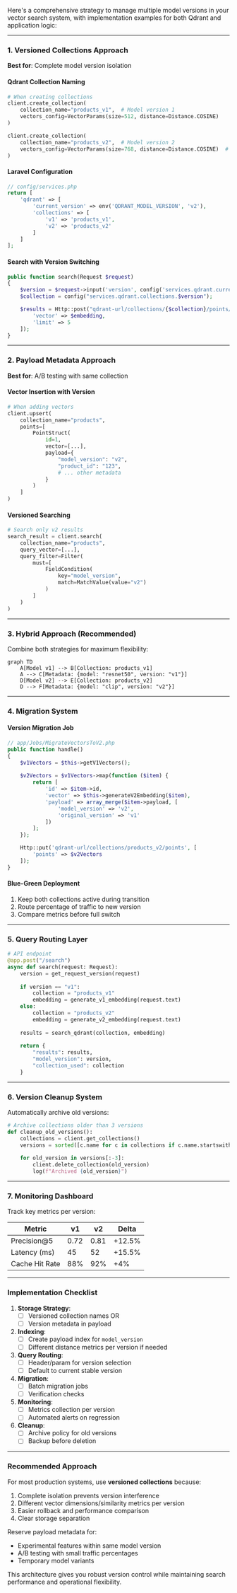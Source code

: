 Here's a comprehensive strategy to manage multiple model versions in your vector search system, with implementation examples for both Qdrant and application logic:

---

### **1. Versioned Collections Approach**
**Best for**: Complete model version isolation

#### **Qdrant Collection Naming**
```python
# When creating collections
client.create_collection(
    collection_name="products_v1",  # Model version 1
    vectors_config=VectorParams(size=512, distance=Distance.COSINE)
)

client.create_collection(
    collection_name="products_v2",  # Model version 2
    vectors_config=VectorParams(size=768, distance=Distance.COSINE)  # Different embedding size
)
```

#### **Laravel Configuration**
```php
// config/services.php
return [
    'qdrant' => [
        'current_version' => env('QDRANT_MODEL_VERSION', 'v2'),
        'collections' => [
            'v1' => 'products_v1',
            'v2' => 'products_v2'
        ]
    ]
];
```

#### **Search with Version Switching**
```php
public function search(Request $request)
{
    $version = $request->input('version', config('services.qdrant.current_version'));
    $collection = config("services.qdrant.collections.$version");

    $results = Http::post("qdrant-url/collections/{$collection}/points/search", [
        'vector' => $embedding,
        'limit' => 5
    ]);
}
```

---

### **2. Payload Metadata Approach** 
**Best for**: A/B testing with same collection

#### **Vector Insertion with Version**
```python
# When adding vectors
client.upsert(
    collection_name="products",
    points=[
        PointStruct(
            id=1,
            vector=[...],
            payload={
                "model_version": "v2",
                "product_id": "123",
                # ... other metadata
            }
        )
    ]
)
```

#### **Versioned Searching**
```python
# Search only v2 results
search_result = client.search(
    collection_name="products",
    query_vector=[...],
    query_filter=Filter(
        must=[
            FieldCondition(
                key="model_version",
                match=MatchValue(value="v2")
            )
        ]
    )
)
```

---

### **3. Hybrid Approach (Recommended)**
Combine both strategies for maximum flexibility:

```mermaid
graph TD
    A[Model v1] --> B[Collection: products_v1]
    A --> C[Metadata: {model: "resnet50", version: "v1"}]
    D[Model v2] --> E[Collection: products_v2] 
    D --> F[Metadata: {model: "clip", version: "v2"}]
```

---

### **4. Migration System**
#### **Version Migration Job**
```php
// app/Jobs/MigrateVectorsToV2.php
public function handle()
{
    $v1Vectors = $this->getV1Vectors();
    
    $v2Vectors = $v1Vectors->map(function ($item) {
        return [
            'id' => $item->id,
            'vector' => $this->generateV2Embedding($item),
            'payload' => array_merge($item->payload, [
                'model_version' => 'v2',
                'original_version' => 'v1'
            ])
        ];
    });

    Http::put('qdrant-url/collections/products_v2/points', [
        'points' => $v2Vectors
    ]);
}
```

#### **Blue-Green Deployment**
1. Keep both collections active during transition
2. Route percentage of traffic to new version
3. Compare metrics before full switch

---

### **5. Query Routing Layer**
```python
# API endpoint
@app.post("/search")
async def search(request: Request):
    version = get_request_version(request)
    
    if version == "v1":
        collection = "products_v1"
        embedding = generate_v1_embedding(request.text)
    else:
        collection = "products_v2"
        embedding = generate_v2_embedding(request.text)
    
    results = search_qdrant(collection, embedding)
    
    return {
        "results": results,
        "model_version": version,
        "collection_used": collection
    }
```

---

### **6. Version Cleanup System**
Automatically archive old versions:

```python
# Archive collections older than 3 versions
def cleanup_old_versions():
    collections = client.get_collections()
    versions = sorted([c.name for c in collections if c.name.startswith("products_v")])
    
    for old_version in versions[:-3]:
        client.delete_collection(old_version)
        log(f"Archived {old_version}")
```

---

### **7. Monitoring Dashboard**
Track key metrics per version:

| Metric          | v1    | v2    | Delta  |
|-----------------|-------|-------|--------|
| Precision@5     | 0.72  | 0.81  | +12.5% |
| Latency (ms)    | 45    | 52    | +15.5% |
| Cache Hit Rate  | 88%   | 92%   | +4%    |

---

### **Implementation Checklist**

1. **Storage Strategy**:
   - [ ] Versioned collection names OR
   - [ ] Version metadata in payload

2. **Indexing**:
   - [ ] Create payload index for `model_version`
   - [ ] Different distance metrics per version if needed

3. **Query Routing**:
   - [ ] Header/param for version selection
   - [ ] Default to current stable version

4. **Migration**:
   - [ ] Batch migration jobs
   - [ ] Verification checks

5. **Monitoring**:
   - [ ] Metrics collection per version
   - [ ] Automated alerts on regression

6. **Cleanup**:
   - [ ] Archive policy for old versions
   - [ ] Backup before deletion

---

### **Recommended Approach**
For most production systems, use **versioned collections** because:
1. Complete isolation prevents version interference
2. Different vector dimensions/similarity metrics per version
3. Easier rollback and performance comparison
4. Clear storage separation

Reserve payload metadata for:
- Experimental features within same model version
- A/B testing with small traffic percentages
- Temporary model variants

This architecture gives you robust version control while maintaining search performance and operational flexibility.